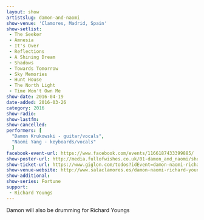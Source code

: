 ```yaml
---
layout: show
artistslug: damon-and-naomi
show-venue: 'Clamores, Madrid, Spain'
show-setlist:
 - The Seeker
 - Amnesia
 - It's Over
 - Reflections
 - A Shining Dream
 - Shadows
 - Towards Tomorrow
 - Sky Memories
 - Hunt House
 - The North Light
 - Time Won't Own Me
show-date: 2016-04-19
date-added: 2016-03-26
category: 2016
show-radio: 
show-lastfm: 
show-cancelled: 
performers: [
  "Damon Krukowski - guitar/vocals",
  "Naomi Yang - keyboards/vocals"
  ]
facebook-event-url: https://www.facebook.com/events/1166187433399885/
show-poster-url: http://media.fullofwishes.co.uk/01-damon_and_naomi/show_assets/2016-04-19/2016-04-19-damon-and-naomi-madrid-poster.jpg
show-ticket-url: https://www.giglon.com/todos?idEvent=damon-naomi-richard-youngs
show-venue-website: http://www.salaclamores.es/damon-naomi-richard-youngs/
show-additional: 
show-series: Fortune
support:
 - Richard Youngs
---
```

Damon will also be drumming for Richard Youngs